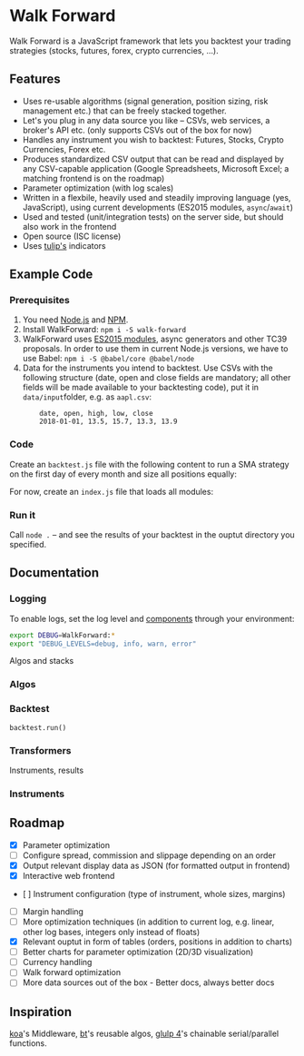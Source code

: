 # Walk Forward

Walk Forward is a JavaScript framework that lets you backtest your trading strategies (stocks, futures, forex, crypto currencies, …).

## Features

- Uses re-usable algorithms (signal generation, position sizing, risk management etc.) that can be freely stacked together.
- Let's you plug in any data source you like – CSVs, web services, a broker's API etc. (only supports CSVs out of the box for now)
- Handles any instrument you wish to backtest: Futures, Stocks, Crypto Currencies, Forex etc.
- Produces standardized CSV output that can be read and displayed by any CSV-capable application (Google Spreadsheets, Microsoft Excel; a matching frontend is on the roadmap)
- Parameter optimization (with log scales)
- Written in a flexbile, heavily used and steadily improving language (yes, JavaScript), using current developments (ES2015 modules, `async`/`await`)
- Used and tested (unit/integration tests) on the server side, but should also work in the frontend
- Open source (ISC license)
- Uses [tulip's](https://tulipindicators.org) indicators



## Example Code

### Prerequisites

1. You need [Node.js](https://nodejs.org) and [NPM](https://www.npmjs.com/get-npm).
2. Install WalkForward: `npm i -S walk-forward`
3. WalkForward uses [ES2015 modules](https://developer.mozilla.org/en-US/docs/Web/JavaScript/Reference/Statements/import), async generators and other TC39 proposals. In order to use them in current Node.js versions, we have to use Babel: `npm i -S @babel/core @babel/node`
4. Data for the instruments you intend to backtest. Use CSVs with the following structure (date, open and close fields are mandatory; all other fields will be made available to your backtesting code), put it in `data/input`folder, e.g. as `aapl.csv`:
    ```
    	date, open, high, low, close
    	2018-01-01, 13.5, 15.7, 13.3, 13.9
    ```

### Code
Create an `backtest.js` file with the following content to run a SMA strategy on the first day of every month and size all positions equally:

For now, create an `index.js` file that loads all modules: 


### Run it
Call `node .` – and see the results of your backtest in the ouptut directory you specified.


## Documentation

### Logging

To enable logs, set the log level and [components](https://github.com/visionmedia/debug) through your environment:

```bash
export DEBUG=WalkForward:*
export "DEBUG_LEVELS=debug, info, warn, error"
```

Algos and stacks

### Algos

### Backtest

`backtest.run()`

### Transformers

Instruments, results

### Instruments



## Roadmap
- [x] Parameter optimization
- [ ] Configure spread, commission and slippage depending on an order
- [x] Output relevant display data as JSON (for formatted output in frontend)
- [x] Interactive web frontend
- [ ] Instrument configuration (type of instrument, whole sizes, margins)
- [ ] Margin handling
- [ ] More optimization techniques (in addition to current log, e.g. linear, other log bases, integers only instead of floats)
- [x] Relevant ouptut in form of tables (orders, positions in addition to charts)
- [ ] Better charts for parameter optimization (2D/3D visualization)
- [ ] Currency handling
- [ ] Walk forward optimization
- [ ] More data sources out of the box
- Better docs, always better docs

## Inspiration

[koa](http://koajs.com/)'s Middleware, [bt](http://pmorissette.github.io/bt/)'s reusable algos, [glulp 4](https://github.com/gulpjs/gulp/tree/4.0)'s chainable serial/parallel functions. 